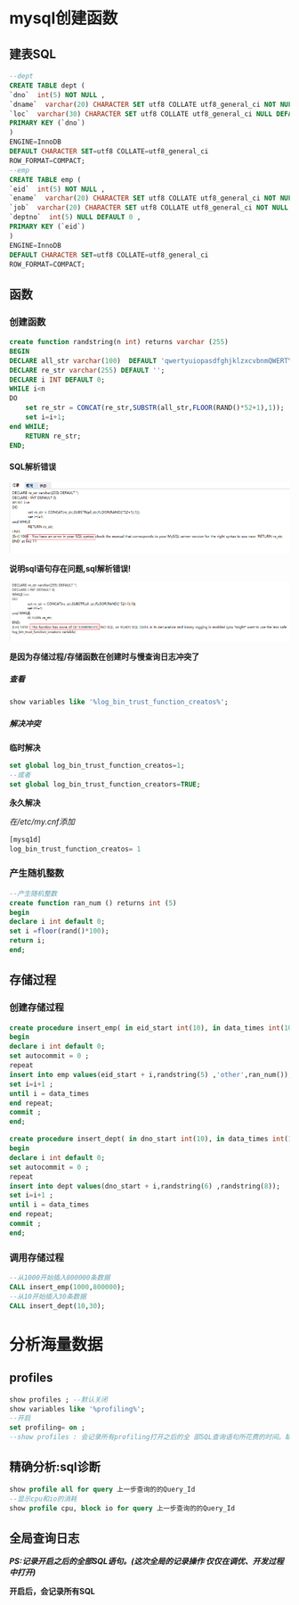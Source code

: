 # mysql创建函数

## 建表SQL

```sql
--dept
CREATE TABLE dept (
`dno`  int(5) NOT NULL ,
`dname`  varchar(20) CHARACTER SET utf8 COLLATE utf8_general_ci NOT NULL ,
`loc`  varchar(30) CHARACTER SET utf8 COLLATE utf8_general_ci NULL DEFAULT NULL ,
PRIMARY KEY (`dno`)
)
ENGINE=InnoDB
DEFAULT CHARACTER SET=utf8 COLLATE=utf8_general_ci
ROW_FORMAT=COMPACT;
--emp
CREATE TABLE emp (
`eid`  int(5) NOT NULL ,
`ename`  varchar(20) CHARACTER SET utf8 COLLATE utf8_general_ci NOT NULL ,
`job`  varchar(20) CHARACTER SET utf8 COLLATE utf8_general_ci NOT NULL ,
`deptno`  int(5) NULL DEFAULT 0 ,
PRIMARY KEY (`eid`)
)
ENGINE=InnoDB
DEFAULT CHARACTER SET=utf8 COLLATE=utf8_general_ci
ROW_FORMAT=COMPACT;
```



## 函数

### 创建函数

```sql
create function randstring(n int) returns varchar (255)
BEGIN
DECLARE all_str varchar(100)  DEFAULT 'qwertyuiopasdfghjklzxcvbnmQWERTYUIOPLKJHGFDSAZXCVBNM';
DECLARE re_str varchar(255) DEFAULT '';
DECLARE i INT DEFAULT 0; 
WHILE i<n
DO
	set re_str = CONCAT(re_str,SUBSTR(all_str,FLOOR(RAND()*52+1),1));
	set i=i+1;
end WHILE;
	RETURN re_str;
END;
```

#### SQL解析错误

![](assets/fun1.png)

**说明sql语句存在问题,sql解析错误!**

![](assets/fun2.png)

**是因为存储过程/存储函数在创建时与慢查询日志冲突了**

##### 查看

```sql
show variables like '%log_bin_trust_function_creatos%';
```

##### 解决冲突

**临时解决**

```sql
set global log_bin_trust_function_creatos=1;
--或者
set global log_bin_trust_function_creators=TRUE;
```

**永久解决**

*在/etc/my.cnf添加*

```sql
[mysq1d]
log_bin_trust_function_creatos= 1
```

### 产生随机整数

```sql
--产生随机整数
create function ran_num () returns int (5)
begin
declare i int default 0;
set i =floor(rand()*100);
return i; 
end;
```

## 存储过程

### 创建存储过程

```sql
create procedure insert_emp( in eid_start int(10), in data_times int(10))
begin
declare i int default 0;
set autocommit = 0 ; 
repeat
insert into emp values(eid_start + i,randstring(5) ,'other',ran_num());
set i=i+1 ;
until i = data_times 
end repeat;
commit ;
end;
```

```sql
create procedure insert_dept( in dno_start int(10), in data_times int(10))
begin
declare i int default 0;
set autocommit = 0 ; 
repeat
insert into dept values(dno_start + i,randstring(6) ,randstring(8));
set i=i+1 ;
until i = data_times 
end repeat;
commit ;
end;
```

### 调用存储过程

```sql
--从1000开始插入800000条数据
CALL insert_emp(1000,800000);
--从10开始插入30条数据
CALL insert_dept(10,30);
```

# 分析海量数据

## profiles

```sql
show profiles ; --默认关闭
show variables like '%profiling%';
--开启
set profiling= on ;
--show profiles : 会记录所有profiling打开之后的全 部SQL查询语句所花费的时间。缺点:不够精确
```

## 精确分析:sql诊断

```sql
show profile all for query 上一步查询的的Query_Id
--显示cpu和io的消耗
show profile cpu, block io for query 上一步查询的的Query_Id
```

## 全局查询日志

***PS:记录开启之后的全部SQL语句。(这次全局的记录操作 仅仅在调优、开发过程中打开)***

**开启后，会记录所有SQL**